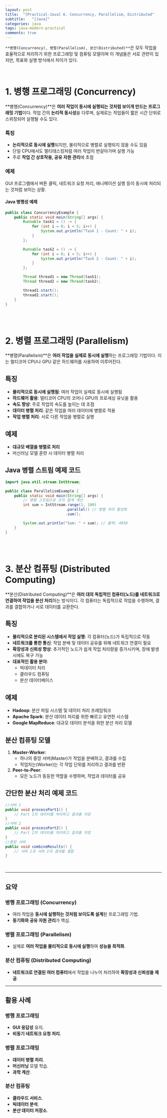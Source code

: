 ```yaml
---
layout: post
title:  "[Practical-Java] 6. Concurrency, Parallelism, Distributed"
subtitle:   "[Java]"
categories: java
tags: java-modern-practical
comments: true
---
```


`**병행(Concurrency), 병렬(Parallelism), 분산(Distributed)**`은 모두 작업을 효율적으로 처리하기 위한 프로그래밍 및 컴퓨팅 모델이며 이 개념들은 서로 관련이 있지만, 목표와 실행 방식에서 차이가 있다.

<br>


# 1. 병행 프로그래밍 (Concurrency)

**병행(Concurrency)**은 **여러 작업이 동시에 실행되는 것처럼 보이게 만드는 프로그래밍 기법**이다. 작업 간의 **논리적 동시성**을 다루며, 실제로는 작업들이 짧은 시간 단위로 스위칭되어 실행될 수도 있다.

### 특징

- **논리적으로 동시에 실행**되지만, 물리적으로 병렬로 실행되지 않을 수도 있음
- 단일 CPU에서도 멀티태스킹처럼 여러 작업이 번갈아가며 실행 가능
- 주로 **작업 간 상호작용, 공유 자원 관리**에 초점

### 예제

GUI 프로그램에서 버튼 클릭, 네트워크 요청 처리, 애니메이션 실행 등이 동시에 처리되는 것처럼 보이는 상황.

#### Java 병행성 예제

```java
public class ConcurrencyExample {
    public static void main(String[] args) {
        Runnable task1 = () -> {
            for (int i = 0; i < 5; i++) {
                System.out.println("Task 1 - Count: " + i);
            }
        };

        Runnable task2 = () -> {
            for (int i = 0; i < 5; i++) {
                System.out.println("Task 2 - Count: " + i);
            }
        };

        Thread thread1 = new Thread(task1);
        Thread thread2 = new Thread(task2);

        thread1.start();
        thread2.start();
    }
}
```

<br><br>


# 2. 병렬 프로그래밍 (Parallelism)

**병렬(Parallelism)**은 **여러 작업을 실제로 동시에 실행**하는 프로그래밍 기법이다. 이는 멀티코어 CPU나 GPU 같은 하드웨어를 사용하여 이루어진다.

## 특징

- **물리적으로 동시에 실행됨**:
  여러 작업이 실제로 동시에 실행됨
- **하드웨어 활용**:
  멀티코어 CPU의 코어나 GPU의 프로세싱 유닛을 활용
- **속도 향상**:
  주로 작업의 속도를 높이는 데 초점
- **데이터 병렬 처리**:
  같은 작업을 여러 데이터에 병렬로 적용
- **작업 병렬 처리**:
  서로 다른 작업을 병렬로 실행

## 예제

- **대규모 배열을 병렬로 처리**
- 머신러닝 모델 훈련 시 데이터 병렬 처리

## Java 병렬 스트림 예제 코드

```java
import java.util.stream.IntStream;

public class ParallelismExample {
    public static void main(String[] args) {
        // 병렬 스트림으로 숫자 합계 계산
        int sum = IntStream.range(1, 100)
                           .parallel() // 병렬 처리 활성화
                           .sum();

        System.out.println("Sum: " + sum); // 출력: 4950
    }
}
```

<br><br>


# 3. 분산 컴퓨팅 (Distributed Computing)

**분산(Distributed Computing)**은 **여러 대의 독립적인 컴퓨터(노드)를 네트워크로 연결하여 작업을 분산 처리**하는 방식이디. 각 컴퓨터는 독립적으로 작업을 수행하며, 결과를 결합하거나 서로 데이터를 교환한다.

## 특징

- **물리적으로 분리된 시스템에서 작업 실행**:
  각 컴퓨터(노드)가 독립적으로 작동
- **네트워크를 통한 통신**:
  작업 분배 및 데이터 공유를 위해 네트워크 연결이 필요
- **확장성과 신뢰성 향상**:
  추가적인 노드가 쉽게 작업 처리량을 증가시키며, 장애 발생 시에도 복구 가능
- **대표적인 활용 분야**:
  - 빅데이터 처리
  - 클라우드 컴퓨팅
  - 분산 데이터베이스

## 예제

- **Hadoop**: 분산 파일 시스템 및 데이터 처리 프레임워크
- **Apache Spark**: 분산 데이터 처리를 위한 빠르고 유연한 시스템
- **Google MapReduce**: 대규모 데이터 분석을 위한 분산 처리 모델

## 분산 컴퓨팅 모델

1. **Master-Worker**:
   - 하나의 중앙 서버(Master)가 작업을 분배하고, 결과를 수집
   - 작업자는(Worker)는 각 작업 단위를 처리하고 결과를 반환
2. **Peer-to-Peer**:
   - 모든 노드가 동등한 역할을 수행하며, 작업과 데이터를 공유


## 간단한 분산 처리 예제 코드

```java
//서버 1
public void processPart1() {
    // Part 1의 데이터를 처리하고 결과를 저장
}
//서버 2
public void processPart2() {
    // Part 2의 데이터를 처리하고 결과를 저장
}
//중앙 서버
public void combineResults() {
    // 서버 1과 서버 2의 결과를 결합
}
```

<br>

---

## 요약

### 병행 프로그래밍 (Concurrency)

- 여러 작업을 **동시에 실행하는 것처럼 보이도록 설계**된 프로그래밍 기법.
- **동기화와 공유 자원 관리**가 핵심.

### 병렬 프로그래밍 (Parallelism)

- 실제로 **여러 작업을 물리적으로 동시에 실행**하여 **성능을 최적화**.

### 분산 컴퓨팅 (Distributed Computing)

- **네트워크로 연결된 여러 컴퓨터**에서 작업을 나누어 처리하여 **확장성과 신뢰성을 제공**.

---

## 활용 사례

### 병행 프로그래밍

- **GUI 응답성** 유지.
- **비동기 네트워크 요청 처리**.

### 병렬 프로그래밍

- **데이터 병렬 처리**.
- **머신러닝** 모델 학습.
- **과학 계산**.

### 분산 컴퓨팅

- **클라우드 서비스**.
- **빅데이터 분석**.
- **분산 데이터 저장소**.